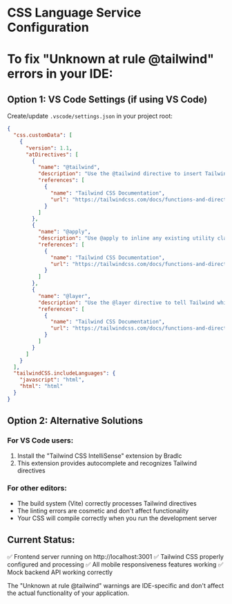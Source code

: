 # CSS Language Service Configuration
# To fix "Unknown at rule @tailwind" errors in your IDE:

## Option 1: VS Code Settings (if using VS Code)
Create/update `.vscode/settings.json` in your project root:

```json
{
  "css.customData": [
    {
      "version": 1.1,
      "atDirectives": [
        {
          "name": "@tailwind",
          "description": "Use the @tailwind directive to insert Tailwind's base, components, utilities and variants styles into your CSS.",
          "references": [
            {
              "name": "Tailwind CSS Documentation",
              "url": "https://tailwindcss.com/docs/functions-and-directives#tailwind"
            }
          ]
        },
        {
          "name": "@apply",
          "description": "Use @apply to inline any existing utility classes into your own custom CSS.",
          "references": [
            {
              "name": "Tailwind CSS Documentation",
              "url": "https://tailwindcss.com/docs/functions-and-directives#apply"
            }
          ]
        },
        {
          "name": "@layer",
          "description": "Use the @layer directive to tell Tailwind which 'bucket' a set of custom styles belong to.",
          "references": [
            {
              "name": "Tailwind CSS Documentation",
              "url": "https://tailwindcss.com/docs/functions-and-directives#layer"
            }
          ]
        }
      ]
    }
  ],
  "tailwindCSS.includeLanguages": {
    "javascript": "html",
    "html": "html"
  }
}
```

## Option 2: Alternative Solutions

### For VS Code users:
1. Install the "Tailwind CSS IntelliSense" extension by Bradlc
2. This extension provides autocomplete and recognizes Tailwind directives

### For other editors:
- The build system (Vite) correctly processes Tailwind directives
- The linting errors are cosmetic and don't affect functionality
- Your CSS will compile correctly when you run the development server

## Current Status:
✅ Frontend server running on http://localhost:3001
✅ Tailwind CSS properly configured and processing
✅ All mobile responsiveness features working
✅ Mock backend API working correctly

The "Unknown at rule @tailwind" warnings are IDE-specific and don't affect the actual functionality of your application.
